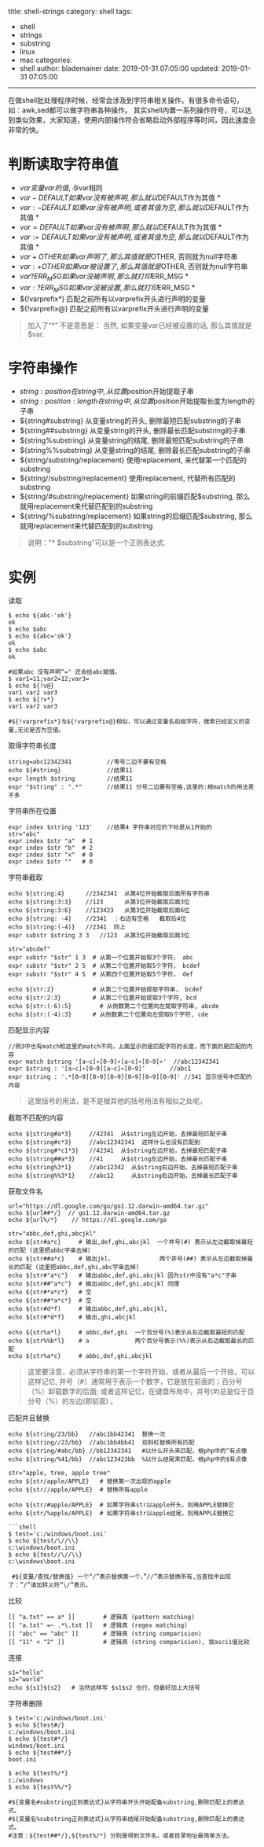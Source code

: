 title: shell-strings
category: shell
tags:
  - shell
  - strings
  - substring
  - linux
  - mac
categories:
  - shell
author: blademainer
date: 2019-01-31 07:05:00
updated: 2019-01-31 07:05:00
---
在做shell批处理程序时候，经常会涉及到字符串相关操作。有很多命令语句，如：awk,sed都可以做字符串各种操作。 其实shell内置一系列操作符号，可以达到类似效果，大家知道，使用内部操作符会省略启动外部程序等时间，因此速度会非常的快。

<!-- more -->

# 判断读取字符串值
- ${var}    变量var的值, 与$var相同
- ${var-DEFAULT}    如果var没有被声明, 那么就以$DEFAULT作为其值 *
- ${var:-DEFAULT}    如果var没有被声明, 或者其值为空, 那么就以$DEFAULT作为其值 *
- ${var=DEFAULT}    如果var没有被声明, 那么就以$DEFAULT作为其值 *
- ${var:=DEFAULT}    如果var没有被声明, 或者其值为空, 那么就以$DEFAULT作为其值 *
- ${var+OTHER}    如果var声明了, 那么其值就是$OTHER, 否则就为null字符串
- ${var:+OTHER}    如果var被设置了, 那么其值就是$OTHER, 否则就为null字符串
- ${var?ERR_MSG}    如果var没被声明, 那么就打印$ERR_MSG *
- ${var:?ERR_MSG}    如果var没被设置, 那么就打印$ERR_MSG *
- ${!varprefix*}    匹配之前所有以varprefix开头进行声明的变量
- ${!varprefix@}    匹配之前所有以varprefix开头进行声明的变量

> 加入了“*”  不是意思是： 当然, 如果变量var已经被设置的话, 那么其值就是$var.

# 字符串操作
- ${string:position}    在string中, 从位置$position开始提取子串
- ${string:position:length}    在string中, 从位置$position开始提取长度为length的子串
- ${string#substring}    从变量string的开头, 删除最短匹配substring的子串
- ${string##substring}    从变量string的开头, 删除最长匹配substring的子串
- ${string%substring}    从变量string的结尾, 删除最短匹配substring的子串
- ${string%%substring}    从变量string的结尾, 删除最长匹配substring的子串
- ${string/substring/replacement}    使用replacement, 来代替第一个匹配的substring
- ${string//substring/replacement}    使用replacement, 代替所有匹配的substring
- ${string/#substring/replacement}    如果string的前缀匹配$substring, 那么就用replacement来代替匹配到的substring
- ${string/%substring/replacement}    如果string的后缀匹配$substring, 那么就用replacement来代替匹配到的substring

> 说明："* $substring”可以是一个正则表达式.

# 实例
读取
```shell
$ echo ${abc-'ok'}  
ok  
$ echo $abc  
$ echo ${abc='ok'}  
ok  
$ echo $abc  
ok  
  
#如果abc 没有声明“=" 还会给abc赋值。  
$ var1=11;var2=12;var3=  
$ echo ${!v@}             
var1 var2 var3  
$ echo ${!v*}  
var1 var2 var3  

#${!varprefix*}与${!varprefix@}相似，可以通过变量名前缀字符，搜索已经定义的变量,无论是否为空值。

```

取得字符串长度
```shell
string=abc12342341          //等号二边不要有空格  
echo ${#string}             //结果11  
expr length $string         //结果11  
expr "$string" : ".*"       //结果11 分号二边要有空格,这里的:根match的用法差不多  
```

字符串所在位置
```shell
expr index $string '123'    //结果4 字符串对应的下标是从1开始的
str="abc"  
expr index $str "a"  # 1  
expr index $str "b"  # 2  
expr index $str "x"  # 0  
expr index $str ""   # 0  
```

字符串截取
```shell
echo ${string:4}      //2342341  从第4位开始截取后面所有字符串    
echo ${string:3:3}    //123      从第3位开始截取后面3位    
echo ${string:3:6}    //123423   从第3位开始截取后面6位    
echo ${string: -4}    //2341  ：右边有空格   截取后4位    
echo ${string:(-4)}   //2341  同上    
expr substr $string 3 3   //123  从第3位开始截取后面3位 

str="abcdef"  
expr substr "$str" 1 3  # 从第一个位置开始取3个字符， abc  
expr substr "$str" 2 5  # 从第二个位置开始取5个字符， bcdef   
expr substr "$str" 4 5  # 从第四个位置开始取5个字符， def  
  
echo ${str:2}           # 从第二个位置开始提取字符串， bcdef  
echo ${str:2:3}         # 从第二个位置开始提取3个字符, bcd  
echo ${str:(-6):5}        # 从倒数第二个位置向左提取字符串, abcde  
echo ${str:(-4):3}      # 从倒数第二个位置向左提取6个字符, cde  
```

匹配显示内容
```shell
//例3中也有match和这里的match不同，上面显示的是匹配字符的长度，而下面的是匹配的内容    
expr match $string '[a−c]∗[0−9]∗[a−c]∗[0−9]∗'  //abc12342341    
expr $string : '[a−c]∗[0−9][a−c]∗[0−9]'       //abc1    
expr $string : '.*[0−9][0−9][0−9][0−9][0−9][0−9]' //341 显示括号中匹配的内容    
 ```

> 这里括号的用法，是不是根其他的括号用法有相似之处呢，

 

截取不匹配的内容
```shell
echo ${string#a*3}     //42341  从$string左边开始，去掉最短匹配子串    
echo ${string#c*3}     //abc12342341  这样什么也没有匹配到    
echo ${string#*c1*3}   //42341  从$string左边开始，去掉最短匹配子串    
echo ${string##a*3}    //41     从$string左边开始，去掉最长匹配子串    
echo ${string%3*1}     //abc12342  从$string右边开始，去掉最短匹配子串    
echo ${string%%3*1}    //abc12     从$string右边开始，去掉最长匹配子串
```

获取文件名
```shell
url="https://dl.google.com/go/go1.12.darwin-amd64.tar.gz"
echo ${url##*/}  // go1.12.darwin-amd64.tar.gz
echo ${url%/*}    // https://dl.google.com/go
```


```shell  
str="abbc,def,ghi,abcjkl"  
echo ${str#a*c}     # 输出,def,ghi,abcjkl  一个井号(#) 表示从左边截取掉最短的匹配 (这里把abbc字串去掉）  
echo ${str##a*c}    # 输出jkl，             两个井号(##) 表示从左边截取掉最长的匹配 (这里把abbc,def,ghi,abc字串去掉)  
echo ${str#"a*c"}   # 输出abbc,def,ghi,abcjkl 因为str中没有"a*c"子串  
echo ${str##"a*c"}  # 输出abbc,def,ghi,abcjkl 同理  
echo ${str#*a*c*}   # 空  
echo ${str##*a*c*}  # 空  
echo ${str#d*f)     # 输出abbc,def,ghi,abcjkl,   
echo ${str#*d*f}    # 输出,ghi,abcjkl     
  
echo ${str%a*l}     # abbc,def,ghi  一个百分号(%)表示从右边截取最短的匹配   
echo ${str%%b*l}    # a             两个百分号表示(%%)表示从右边截取最长的匹配  
echo ${str%a*c}     # abbc,def,ghi,abcjkl    
 ```
> 这里要注意，必须从字符串的第一个字符开始，或者从最后一个开始，可以这样记忆, 井号（#）通常用于表示一个数字，它是放在前面的；百分号（%）卸载数字的后面; 或者这样记忆，在键盘布局中，井号(#)总是位于百分号（%）的左边(即前面)  。

 

匹配并且替换

```shell
echo ${string/23/bb}   //abc1bb42341  替换一次    
echo ${string//23/bb}  //abc1bb4bb41  双斜杠替换所有匹配    
echo ${string/#abc/bb} //bb12342341   #以什么开头来匹配，根php中的^有点像    
echo ${string/%41/bb}  //abc123423bb  %以什么结尾来匹配，根php中的$有点像   
 ```

```shell 
str="apple, tree, apple tree"  
echo ${str/apple/APPLE}   # 替换第一次出现的apple  
echo ${str//apple/APPLE}  # 替换所有apple  
  
echo ${str/#apple/APPLE}  # 如果字符串str以apple开头，则用APPLE替换它  
echo ${str/%apple/APPLE}  # 如果字符串str以apple结尾，则用APPLE替换它  
 
```shell  
$ test='c:/windows/boot.ini'  
$ echo ${test/\//\\}  
c:\windows/boot.ini  
$ echo ${test//\//\\}  
c:\windows\boot.ini  

 #${变量/查找/替换值} 一个“/”表示替换第一个，”//”表示替换所有,当查找中出现了：”/”请加转义符”\/”表示。  
```
 
比较

```shell  
[[ "a.txt" == a* ]]        # 逻辑真 (pattern matching)  
[[ "a.txt" =~ .*\.txt ]]   # 逻辑真 (regex matching)  
[[ "abc" == "abc" ]]       # 逻辑真 (string comparision)   
[[ "11" < "2" ]]           # 逻辑真 (string comparision), 按ascii值比较  
```

连接

```shell 
s1="hello"  
s2="world"  
echo ${s1}${s2}   # 当然这样写 $s1$s2 也行，但最好加上大括号  
 ```

字符串删除
```shell
$ test='c:/windows/boot.ini'  
$ echo ${test#/}  
c:/windows/boot.ini  
$ echo ${test#*/}  
windows/boot.ini  
$ echo ${test##*/}  
boot.ini  
  
$ echo ${test%/*} 
c:/windows 
$ echo ${test%%/*} 

#${变量名#substring正则表达式}从字符串开头开始配备substring,删除匹配上的表达式。 
#${变量名%substring正则表达式}从字符串结尾开始配备substring,删除匹配上的表达式。 
#注意：${test##*/},${test%/*} 分别是得到文件名，或者目录地址最简单方法。   
```
